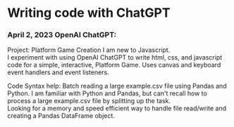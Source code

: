 # Writing code with ChatGPT  

### April 2, 2023 OpenAI ChatGPT:

Project: Platform Game Creation
I am new to Javascript.  
I experiment with using OpenAI ChatGPT to write html, css, and javascript code for a simple, interactive, Platform Game. Uses canvas and keyboard event handlers and event listeners.  

Code Syntax help: Batch reading a large example.csv file using Pandas and Python.
I am familiar with Python and Pandas, but can't recall how to process a large example.csv file by splitting up the task.  
Looking for a memory and speed efficient way to handle file read/write and creating a Pandas DataFrame object.  
  

